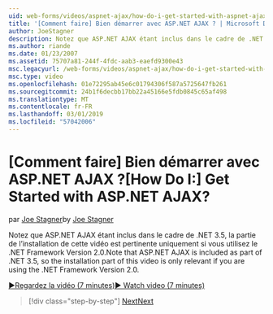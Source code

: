 ```yaml
---
uid: web-forms/videos/aspnet-ajax/how-do-i-get-started-with-aspnet-ajax
title: '[Comment faire] Bien démarrer avec ASP.NET AJAX ? | Microsoft Docs'
author: JoeStagner
description: Notez que ASP.NET AJAX étant inclus dans le cadre de .NET 3.5, la partie de l’installation de cette vidéo est pertinente uniquement si vous utilisez la Version 2 de .NET Framework...
ms.author: riande
ms.date: 01/23/2007
ms.assetid: 75707a81-244f-4fdc-aab3-eaefd9300e43
msc.legacyurl: /web-forms/videos/aspnet-ajax/how-do-i-get-started-with-aspnet-ajax
msc.type: video
ms.openlocfilehash: 01e72295ab45e6c01794306f587a5725647fb261
ms.sourcegitcommit: 24b1f6decbb17bb22a45166e5fdb0845c65af498
ms.translationtype: MT
ms.contentlocale: fr-FR
ms.lasthandoff: 03/01/2019
ms.locfileid: "57042006"
---
```

<a name="how-do-i-get-started-with-aspnet-ajax"></a><span data-ttu-id="2888b-104">[Comment faire] Bien démarrer avec ASP.NET AJAX ?</span><span class="sxs-lookup"><span data-stu-id="2888b-104">[How Do I:] Get Started with ASP.NET AJAX?</span></span>
====================
<span data-ttu-id="2888b-105">par [Joe Stagner](https://github.com/JoeStagner)</span><span class="sxs-lookup"><span data-stu-id="2888b-105">by [Joe Stagner](https://github.com/JoeStagner)</span></span>

<span data-ttu-id="2888b-106">Notez que ASP.NET AJAX étant inclus dans le cadre de .NET 3.5, la partie de l’installation de cette vidéo est pertinente uniquement si vous utilisez le .NET Framework Version 2.0.</span><span class="sxs-lookup"><span data-stu-id="2888b-106">Note that ASP.NET AJAX is included as part of .NET 3.5, so the installation part of this video is only relevant if you are using the .NET Framework Version 2.0.</span></span>

[<span data-ttu-id="2888b-107">&#9654;Regardez la vidéo (7 minutes)</span><span class="sxs-lookup"><span data-stu-id="2888b-107">&#9654; Watch video (7 minutes)</span></span>](https://channel9.msdn.com/Blogs/ASP-NET-Site-Videos/how-do-i-get-started-with-aspnet-ajax)

> [!div class="step-by-step"]
> [<span data-ttu-id="2888b-108">Next</span><span class="sxs-lookup"><span data-stu-id="2888b-108">Next</span></span>](how-do-i-implement-dynamic-partial-page-updates-with-aspnet-ajax.md)
